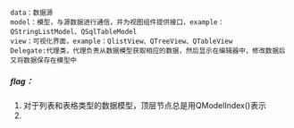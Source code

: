 ```
data：数据源
model：模型，与源数据进行通信，并为视图组件提供接口，example：QStringListModel、QSqlTableModel
view：可视化界面，example：QlistView、QTreeView、QTableView
Delegate:代理类，代理负责从数据模型获取相应的数据，然后显示在编辑器中，修改数据后又将数据保存在模型中

```

##### flag：

1. 对于列表和表格类型的数据模型，顶层节点总是用QModelIndex()表示
2. 

